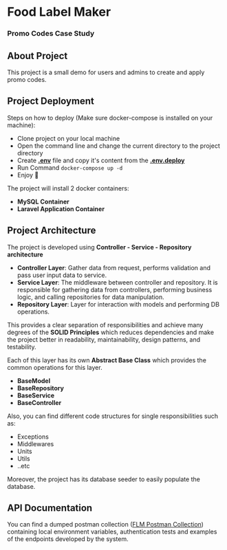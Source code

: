 <p>
    <h1>Food Label Maker</h1>
    <h3>Promo Codes Case Study</h3>

## About Project
This project is a small demo for users and admins to create and apply promo codes.

## Project Deployment

Steps on how to deploy (Make sure docker-compose is installed on your machine):
- Clone project on your local machine
- Open the command line and change the current directory to the project directory
- Create <b>[.env](./.env)</b> file and copy it's content from the <b>[.env.deploy](./deploy-docker/.env.deploy)</b>
- Run Command ```docker-compose up -d```
- Enjoy :star_struck:

The project will install 2 docker containers:
- **MySQL Container**
- **Laravel Application Container**

## Project Architecture

The project is developed using **Controller - Service - Repository architecture**
- **Controller Layer**: Gather data from request, performs validation and pass user input data to service.
- **Service Layer**: The middleware between controller and repository. It is responsible for gathering data from controllers, performing business logic, and calling repositories for data manipulation.
- **Repository Layer**: Layer for interaction with models and performing DB operations.

This provides a clear separation of responsibilities and achieve many degrees of the **SOLID Principles** which reduces dependencies and make the project better in readability, maintainability, design patterns, and testability.

Each of this layer has its own **Abstract Base Class** which provides the common operations for this layer. 
- **BaseModel**
- **BaseRepository**
- **BaseService**
- **BaseController**

Also, you can find different code structures for single responsibilities such as:
- Exceptions
- Middlewares
- Units
- Utils
- ..etc

Moreover, the project has its database seeder to easily populate the database.

## API Documentation
You can find a dumped postman collection ([FLM Postman Collection](./FLM%20Case%20Study%20Postman%20Collection.json)) containing local environment variables, authentication tests and examples of the endpoints developed by the system.

